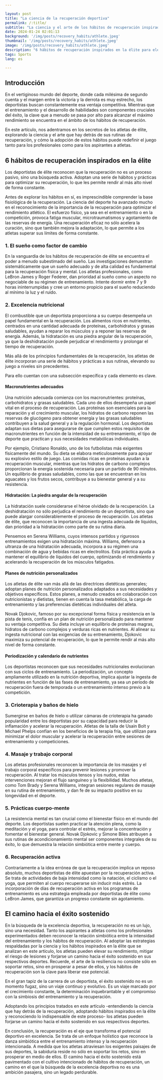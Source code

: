 ```yaml
---

layout: post 
title: "La ciencia de la recuperación deportiva"
permalink: /:title/ 
subtitle: "La ciencia y el arte de los hábitos de recuperación inspirados en la élite"
date: 2024-01-24 02:01:13 
background: '/img/posts/recovery_habits/athlete.jpeg'
thumbnail: '/img/posts/recovery_habits/athlete.jpeg'
image: '/img/posts/recovery_habits/athlete.jpeg'
description: "6 hábitos de recuperación inspirados en la élite para elevar tu juego al siguiente nivel"
tags: Sports
lang: es

---
```




## Introducción

En el vertiginoso mundo del deporte, donde cada milésima de segundo cuenta y el margen entre la victoria y la derrota es muy estrecho, los deportistas buscan constantemente esa ventaja competitiva. Mientras que el entrenamiento y el desarrollo de habilidades son componentes cruciales del éxito, la clave que a menudo se pasa por alto para alcanzar el máximo rendimiento se encuentra en el ámbito de los hábitos de recuperación.

En este artículo, nos adentramos en los secretos de los atletas de élite, explorando la ciencia y el arte que hay detrás de sus rutinas de recuperación, y cómo la adopción de estos hábitos puede redefinir el juego tanto para los profesionales como para los aspirantes a atletas.

## 6 hábitos de recuperación inspirados en la élite

Los deportistas de élite reconocen que la recuperación no es un proceso pasivo, sino una búsqueda activa. Adoptan una serie de hábitos y prácticas para optimizar su recuperación, lo que les permite rendir al más alto nivel de forma constante.

Antes de explorar los hábitos en sí, es imprescindible comprender la base fisiológica de la recuperación. La ciencia del deporte ha avanzado mucho en el reconocimiento de la importancia de la recuperación para optimizar el rendimiento atlético. El esfuerzo físico, ya sea en el entrenamiento o en la competición, provoca fatiga muscular, microtraumatismos y agotamiento de las reservas de energía. Una recuperación eficaz no sólo acelera la curación, sino que también mejora la adaptación, lo que permite a los atletas superar sus límites de forma constante.

### 1. El sueño como factor de cambio

En la vanguardia de los hábitos de recuperación de élite se encuentra el poder a menudo subestimado del sueño. Las investigaciones demuestran sistemáticamente que un sueño adecuado y de alta calidad es fundamental para la recuperación física y mental. Los atletas profesionales, como LeBron James y Roger Federer, dan prioridad al sueño como un aspecto no negociable de su régimen de entrenamiento. Intente dormir entre 7 y 9 horas ininterrumpidas y cree un entorno propicio para el sueño reduciendo al mínimo la luz y el ruido.

### 2. Excelencia nutricional

El combustible que un deportista proporciona a su cuerpo desempeña un papel fundamental en la recuperación. Los alimentos ricos en nutrientes, centrados en una cantidad adecuada de proteínas, carbohidratos y grasas saludables, ayudan a reparar los músculos y a reponer las reservas de energía. Además, la hidratación es una piedra angular de la recuperación, ya que la deshidratación puede perjudicar el rendimiento y prolongar el tiempo de recuperación.

Más allá de los principios fundamentales de la recuperación, los atletas de élite incorporan una serie de hábitos y prácticas a sus rutinas, elevando su juego a niveles sin precedentes.

Para ello cuentan con una subsección específica y cada elemento es clave.

#### Macronutrientes adecuados

Una nutrición adecuada comienza con los macronutrientes: proteínas, carbohidratos y grasas saludables. Cada uno de ellos desempeña un papel vital en el proceso de recuperación. Las proteínas son esenciales para la reparación y el crecimiento muscular, los hidratos de carbono reponen las reservas de glucógeno para obtener energía y las grasas saludables contribuyen a la salud general y a la regulación hormonal. Los deportistas adaptan sus dietas para asegurarse de que cumplen estos requisitos de macronutrientes en función de la intensidad de su entrenamiento, el tipo de deporte que practican y sus necesidades metabólicas individuales.

Por ejemplo, Cristiano Ronaldo, uno de los futbolistas más exigentes físicamente del mundo. Su dieta se elabora meticulosamente para apoyar su explosivo estilo de juego. Las comidas ricas en proteínas ayudan a la recuperación muscular, mientras que los hidratos de carbono complejos proporcionan la energía sostenida necesaria para un partido de 90 minutos. Un equilibrio de grasas saludables, como las que se encuentran en los aguacates y los frutos secos, contribuye a su bienestar general y a su resistencia.

#### Hidratación: La piedra angular de la recuperación

La hidratación suele considerarse el héroe olvidado de la recuperación. La deshidratación no sólo perjudica el rendimiento de un deportista, sino que puede alargar considerablemente el proceso de recuperación. Los atletas de élite, que reconocen la importancia de una ingesta adecuada de líquidos, dan prioridad a la hidratación como parte de su rutina diaria.

Pensemos en Serena Williams, cuyos intensos partidos y rigurosos entrenamientos exigen una hidratación máxima. Williams, defensora a ultranza de una hidratación adecuada, incorpora a su régimen una combinación de agua y bebidas ricas en electrolitos. Esta práctica ayuda a mantener el equilibrio de líquidos del cuerpo, optimizando el rendimiento y acelerando la recuperación de los músculos fatigados.

#### Planes de nutrición personalizados

Los atletas de élite van más allá de las directrices dietéticas generales; adoptan planes de nutrición personalizados adaptados a sus necesidades y objetivos específicos. Estos planes, a menudo creados en colaboración con nutricionistas y dietistas, tienen en cuenta la tasa metabólica, la carga de entrenamiento y las preferencias dietéticas individuales del atleta.

Novak Djokovic, famoso por su excepcional forma física y resistencia en la pista de tenis, confía en un plan de nutrición personalizado para mantener su ventaja competitiva. Su dieta incluye un equilibrio de proteínas magras, hidratos de carbono complejos y verduras ricas en nutrientes. Al alinear su ingesta nutricional con las exigencias de su entrenamiento, Djokovic maximiza su potencial de recuperación, lo que le permite rendir al más alto nivel de forma constante.

#### Periodización y calendario de nutrientes

Los deportistas reconocen que sus necesidades nutricionales evolucionan con sus ciclos de entrenamiento. La periodización, un concepto ampliamente utilizado en la nutrición deportiva, implica ajustar la ingesta de nutrientes en función de las fases de entrenamiento, ya sea un período de recuperación fuera de temporada o un entrenamiento intenso previo a la competición.

### 3. Crioterapia y baños de hielo

Sumergirse en baños de hielo o utilizar cámaras de crioterapia ha ganado popularidad entre los deportistas por su capacidad para reducir la inflamación y acelerar la recuperación. Atletas de la talla de Usain Bolt y Michael Phelps confían en los beneficios de la terapia fría, que utilizan para minimizar el dolor muscular y acelerar la recuperación entre sesiones de entrenamiento y competiciones.

### 4. Masaje y trabajo corporal

Los atletas profesionales reconocen la importancia de los masajes y el trabajo corporal específicos para prevenir lesiones y promover la recuperación. Al tratar los músculos tensos y los nudos, estas intervenciones mejoran el flujo sanguíneo y la flexibilidad. Muchos atletas, como Tom Brady y Serena Williams, integran sesiones regulares de masaje en su rutina de entrenamiento, y dan fe de su impacto positivo en su longevidad en el deporte.

### 5. Prácticas cuerpo-mente

La resistencia mental es tan crucial como el bienestar físico en el mundo del deporte. Los deportistas suelen practicar la atención plena, como la meditación y el yoga, para controlar el estrés, mejorar la concentración y fomentar el bienestar general. Novak Djokovic y Simone Biles atribuyen a sus rutinas de acondicionamiento mental ser componentes integrales de su éxito, lo que demuestra la relación simbiótica entre mente y cuerpo.

### 6. Recuperación activa

Contrariamente a la idea errónea de que la recuperación implica un reposo absoluto, muchos deportistas de élite apuestan por la recuperación activa. Se trata de actividades de baja intensidad como la natación, el ciclismo o el yoga, que permiten al cuerpo recuperarse sin inducir más estrés. La incorporación de días de recuperación activa en los programas de entrenamiento es una estrategia empleada por deportistas de élite como LeBron James, que garantiza un progreso constante sin agotamiento.

## El camino hacia el éxito sostenido

En la búsqueda de la excelencia deportiva, la recuperación no es un lujo, sino una necesidad. Tanto los aspirantes a atletas como los profesionales experimentados deben reconocer la relación simbiótica entre la intensidad del entrenamiento y los hábitos de recuperación. Al adoptar las estrategias respaldadas por la ciencia y los hábitos inspirados en la élite que se analizan en este artículo, los atletas pueden elevar su rendimiento, mitigar el riesgo de lesiones y forjarse un camino hacia el éxito sostenido en sus respectivos deportes. Recuerde, el arte de la resiliencia no consiste sólo en soportar retos, sino en prosperar a pesar de ellos, y los hábitos de recuperación son la clave para liberar ese potencial.

En el gran tapiz de la carrera de un deportista, el éxito sostenido no es un momento fugaz, sino un viaje continuo y evolutivo. Es un viaje marcado por el crecimiento constante, la determinación inquebrantable y el compromiso con la simbiosis del entrenamiento y la recuperación.

Adoptando los principios tratados en este artículo -entendiendo la ciencia que hay detrás de la recuperación, adoptando hábitos inspirados en la élite y reconociendo lo indispensable de este proceso- los atletas pueden forjarse un camino hacia el éxito sostenido en sus respectivos deportes.

En conclusión, la recuperación es el eje que transforma el potencial deportivo en excelencia. Se trata de un enfoque holístico que reconoce la danza simbiótica entre el entrenamiento intenso y la recuperación intencionada. A medida que los atletas atraviesan los exigentes paisajes de sus deportes, la sabiduría reside no sólo en soportar los retos, sino en prosperar en medio de ellos. El camino hacia el éxito sostenido está pavimentado con el cultivo intencionado de hábitos de recuperación, un camino en el que la búsqueda de la excelencia deportiva no es una ambición pasajera, sino un legado perdurable.